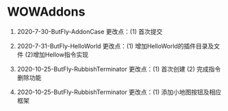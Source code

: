 # WOWAddons

1. 2020-7-30-ButFly-AddonCase
更改点：(1) 首次提交

2. 2020-7-31-ButFly-HelloWorld
更改点：(1) 增加HelloWorld的插件目录及文件
	(2)增加Hellow指令实现

3. 2020-10-25-ButFly-RubbishTerminator
更改点：(1) 首次创建
	(2) 完成指令删除功能
	
4. 2020-10-25-ButFly-RubbishTerminator
更改点：(1) 添加小地图按钮及相应框架